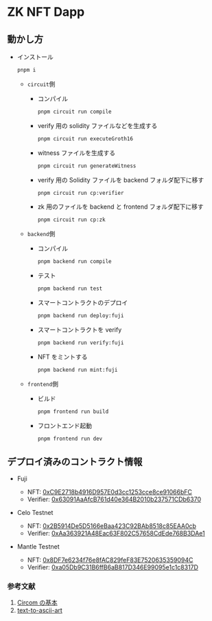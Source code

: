 # ZK NFT Dapp

## 動かし方

- インストール

  ```bash
  pnpm i
  ```

  - `circuit`側

    - コンパイル

      ```bash
      pnpm circuit run compile
      ```

    - verify 用の solidity ファイルなどを生成する

      ```bash
      pnpm circuit run executeGroth16
      ```

    - witness ファイルを生成する

      ```bash
      pnpm circuit run generateWitness
      ```

    - verify 用の Solidity ファイルを backend フォルダ配下に移す

      ```bash
      pnpm circuit run cp:verifier
      ```

    - zk 用のファイルを backend と frontend フォルダ配下に移す

      ```bash
      pnpm circuit run cp:zk
      ```

  - `backend`側

    - コンパイル

      ```bash
      pnpm backend run compile
      ```

    - テスト

      ```bash
      pnpm backend run test
      ```

    - スマートコントラクトのデプロイ

      ```bash
      pnpm backend run deploy:fuji
      ```

    - スマートコントラクトを verify

      ```bash
      pnpm backend run verify:fuji
      ```

    - NFT をミントする

      ```bash
      pnpm backend run mint:fuji
      ```

  - `frontend`側

    - ビルド

      ```bash
      pnpm frontend run build
      ```

    - フロントエンド起動

      ```bash
      pnpm frontend run dev
      ```

## デプロイ済みのコントラクト情報

- Fuji

  - NFT: [0xC9E2718b4916D957E0d3cc1253cce8ce91066bFC](https://testnet.snowtrace.io/address/0xC9E2718b4916D957E0d3cc1253cce8ce91066bFC)
  - Verifier: [0x63091AaAfcB761d40e364B2010b237571CDb6370](https://testnet.snowtrace.io/address/0x63091AaAfcB761d40e364B2010b237571CDb6370)

- Celo Testnet

  - NFT: [0x2B5914De5D5166eBaa423C92BAb8518c85EAA0cb](https://alfajores.celoscan.io/address/0x2B5914De5D5166eBaa423C92BAb8518c85EAA0cb)
  - Verifier: [0xAa363921A48Eac63F802C57658CdEde768B3DAe1](https://alfajores.celoscan.io/address/0xAa363921A48Eac63F802C57658CdEde768B3DAe1)

- Mantle Testnet
  - NFT: [0x8DF7e6234f76e8fAC829feF83E7520635359094C](https://explorer.testnet.mantle.xyz/address/0x8DF7e6234f76e8fAC829feF83E7520635359094C)
  - Verifier: [0xa05Db9C31B6ffB6aB817D346E99095e1c1c8317D](https://explorer.testnet.mantle.xyz/address/0xa05Db9C31B6ffB6aB817D346E99095e1c1c8317D)

### 参考文献

1. [Circom の基本](https://scrapbox.io/bitpickers/Circom%E3%81%AE%E5%9F%BA%E6%9C%AC)
2. [text-to-ascii-art](https://www.asciiart.eu/text-to-ascii-art)
